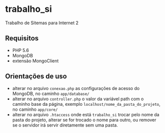 # trabalho_si
Trabalho de Sitemas para Internet 2

## Requisitos

- PHP 5.6
- MongoDB
- extensão MongoClient 

## Orientações de uso

- alterar no arquivo `conexao.php` as configurações de acesso do MongoDB, no caminho `app/database/`
- alterar no arquivo `controller.php` o valor da variável path com o caminho base da página,  exemplo `localhost/nome_da_pasta_do_projeto`, no caminho `app/core/`
- alterar no arquivo `.htaccess` onde está `trabalho_si` trocar pelo nome da pasta do projeto, alterar se for trocado o nome para outro, ou remover se o servidor irá servir diretamente sem uma pasta.

